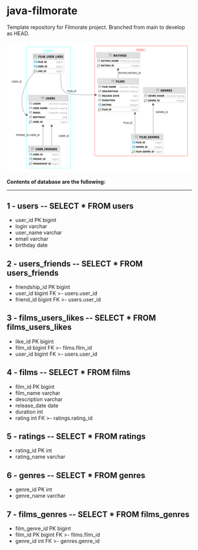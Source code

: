 # java-filmorate
Template repository for Filmorate project.
Branched from main to develop as HEAD.

![Database schema located in repository by below address:](./src/main/resources/PUBLIC1.png)

<b>Contents of database are the following:</b>
_____
1 - users -- SELECT * FROM users
-----
- user_id PK bigint
- login varchar 
- user_name varchar
- email varchar
- birthday date

2 - users_friends -- SELECT * FROM users_friends
-----
- friendship_id PK bigint
- user_id bigint FK >- users.user_id
- friend_id bigint FK >- users.user_id

3 - films_users_likes -- SELECT * FROM films_users_likes
-----
- like_id PK bigint
- film_id bigint FK >- films.film_id
- user_id bigint FK >- users.user_id

4 - films -- SELECT * FROM films
-----
- film_id PK bigint
- film_name varchar
- description varchar
- release_date date
- duration int
- rating int FK >- ratings.rating_id

5 - ratings -- SELECT * FROM ratings
-----
- rating_id PK int
- rating_name varchar

6 - genres -- SELECT * FROM genres
-----
- genre_id PK int
- genre_name varchar

7 - films_genres -- SELECT * FROM films_genres
-----
- film_genre_id PK bigint
- film_id PK bigint FK >- films.film_id
- genre_id int FK >- genres.genre_id





